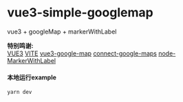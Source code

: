 # vue3-simple-googlemap
vue3 + googleMap + markerWithLabel

**特别鸣谢:**  
[VUE3](https://v3.vuejs.org/api/application-config.html)
[VITE](https://github.com/vitejs/vite#dev-server-proxy)
[vue3-google-map](https://github.com/inocan-group/vue3-google-map)
[connect-google-maps](https://github.com/inocan-group/connect-google-maps)
[node-MarkerWithLabel](https://github.com/jesstelford/node-MarkerWithLabel)

#### 本地运行example
```shell script
yarn dev
```
